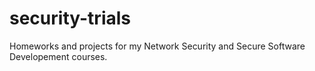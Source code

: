 # security-trials
Homeworks and projects for my Network Security and Secure Software Developement courses.
